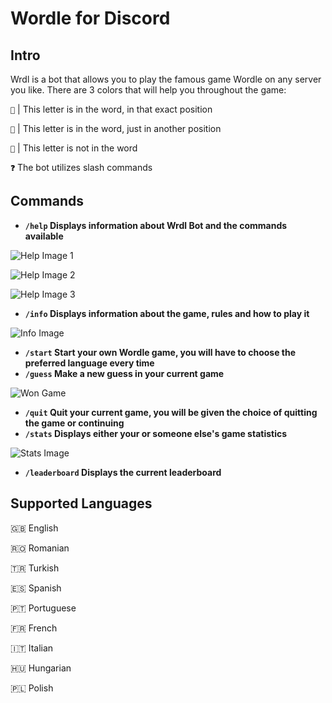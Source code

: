 # Wordle for Discord

## Intro
Wrdl is a bot that allows you to play the famous game Wordle on any server you like.
There are 3 colors that will help you throughout the game:

`💚` | This letter is in the word, in that exact position

`💛` | This letter is in the word, just in another position

`🖤` | This letter is not in the word

**`❓`** The bot utilizes slash commands

## Commands

- **`/help` Displays information about Wrdl Bot and the commands available**

![Help Image 1](https://cdn.discordapp.com/attachments/1071147069982642246/1185245112381485096/image.png?ex=658ee887&is=657c7387&hm=da8e219bee03e83ee102206937aae4d0e072d51cf24b771b367762a160166dfb&)

![Help Image 2](https://cdn.discordapp.com/attachments/1071147069982642246/1185245112603770922/image.png?ex=658ee887&is=657c7387&hm=ab34aa7938d9fa146821d3f918598f41426c9106ec66022762275c321893c197&)

![Help Image 3](https://cdn.discordapp.com/attachments/1071147069982642246/1185245112859627580/image.png?ex=658ee887&is=657c7387&hm=b228584c9cb731339912c5afe204540b539a90381227e7560b2a242137d557ec&)

- **`/info` Displays information about the game, rules and how to play it**

![Info Image](https://cdn.discordapp.com/attachments/1071147069982642246/1185245724821160026/image.png?ex=658ee919&is=657c7419&hm=a2a62a8e16b1662b5e2e9925faa4b69e69588ccd9d12e3865396e2b35dd57d1e&)

- **`/start` Start your own Wordle game, you will have to choose the preferred language every time**
- **`/guess` Make a new guess in your current game**

![Won Game](https://cdn.discordapp.com/attachments/1071147069982642246/1185225503708299324/image.png?ex=658ed644&is=657c6144&hm=4b3689c62c1b8d28e229e286227ed21aa5cdbf118240bca6377f8fa24329db94&)

- **`/quit` Quit your current game, you will be given the choice of quitting the game or continuing**
- **`/stats` Displays either your or someone else's game statistics**

![Stats Image](https://cdn.discordapp.com/attachments/1071147069982642246/1185246458006487161/image.png?ex=658ee9c8&is=657c74c8&hm=93f8cb5b45f7a5fa2b4d8375d8db3b0c9382b54ef88391b010e3a1bc9e717a03&)

- **`/leaderboard` Displays the current leaderboard**

## Supported Languages
🇬🇧 English

🇷🇴 Romanian

🇹🇷 Turkish

🇪🇸 Spanish

🇵🇹 Portuguese

🇫🇷 French

🇮🇹 Italian

🇭🇺 Hungarian

🇵🇱 Polish